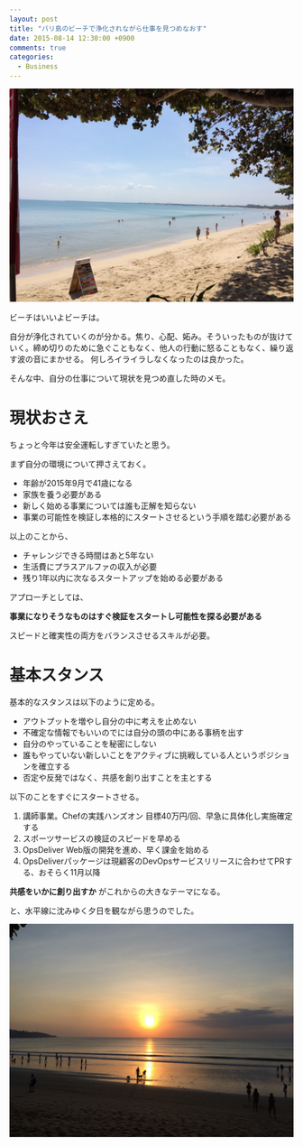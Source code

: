 ```yaml
---
layout: post
title: "バリ島のビーチで浄化されながら仕事を見つめなおす"
date: 2015-08-14 12:30:00 +0900
comments: true
categories:
  - Business
---
```


![](/images/2015/08/20150814-at-bali-beach.JPG)

ビーチはいいよビーチは。

自分が浄化されていくのが分かる。焦り、心配、妬み。そういったものが抜けていく。締め切りのために急ぐこともなく、他人の行動に怒ることもなく、繰り返す波の音にまかせる。 何しろイライラしなくなったのは良かった。

そんな中、自分の仕事について現状を見つめ直した時のメモ。

# 現状おさえ

ちょっと今年は安全運転しすぎていたと思う。

まず自分の環境について押さえておく。

* 年齢が2015年9月で41歳になる
* 家族を養う必要がある
* 新しく始める事業については誰も正解を知らない
* 事業の可能性を検証し本格的にスタートさせるという手順を踏む必要がある

以上のことから、

* チャレンジできる時間はあと5年ない
* 生活費にプラスアルファの収入が必要
* 残り1年以内に次なるスタートアップを始める必要がある

アプローチとしては、

**事業になりそうなものはすぐ検証をスタートし可能性を探る必要がある**

スピードと確実性の両方をバランスさせるスキルが必要。

# 基本スタンス

基本的なスタンスは以下のように定める。

* アウトプットを増やし自分の中に考えを止めない
* 不確定な情報でもいいのでには自分の頭の中にある事柄を出す
* 自分のやっていることを秘密にしない
* 誰もやっていない新しいことをアクティブに挑戦している人というポジションを確立する
* 否定や反発ではなく、共感を創り出すことを主とする

以下のことをすぐにスタートさせる。

1. 講師事業。Chefの実践ハンズオン 目標40万円/回、早急に具体化し実施確定する
1. スポーツサービスの検証のスピードを早める
1. OpsDeliver Web版の開発を進め、早く課金を始める
1. OpsDeliverパッケージは現顧客のDevOpsサービスリリースに合わせてPRする、おそらく11月以降

**共感をいかに創り出すか** がこれからの大きなテーマになる。

と、水平線に沈みゆく夕日を観ながら思うのでした。

![](/images/2015/08/20150814-sunset.JPG)